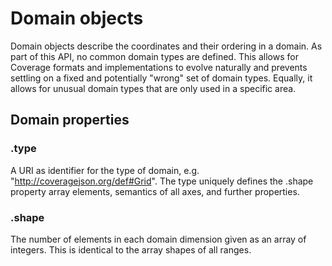 # Domain objects

Domain objects describe the coordinates and their ordering in a domain.
As part of this API, no common domain types are defined.
This allows for Coverage formats and implementations to evolve naturally and prevents settling on a fixed and potentially "wrong" set of domain types. Equally, it allows for unusual domain types that are only used in a specific area.

## Domain properties

### .type

A URI as identifier for the type of domain, e.g. "http://coveragejson.org/def#Grid".
The type uniquely defines the .shape property array elements, semantics of all axes, and further properties.

### .shape

The number of elements in each domain dimension given as an array of integers.
This is identical to the array shapes of all ranges.
